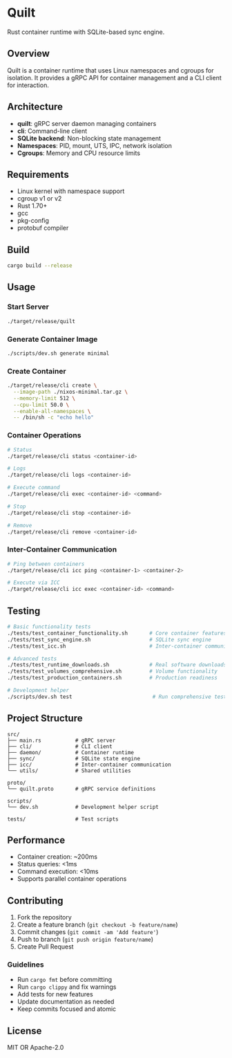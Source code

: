 # Quilt

Rust container runtime with SQLite-based sync engine.

## Overview

Quilt is a container runtime that uses Linux namespaces and cgroups for isolation. It provides a gRPC API for container management and a CLI client for interaction.

## Architecture

- **quilt**: gRPC server daemon managing containers
- **cli**: Command-line client
- **SQLite backend**: Non-blocking state management
- **Namespaces**: PID, mount, UTS, IPC, network isolation
- **Cgroups**: Memory and CPU resource limits

## Requirements

- Linux kernel with namespace support
- cgroup v1 or v2
- Rust 1.70+
- gcc
- pkg-config
- protobuf compiler

## Build

```bash
cargo build --release
```

## Usage

### Start Server
```bash
./target/release/quilt
```

### Generate Container Image
```bash
./scripts/dev.sh generate minimal
```

### Create Container
```bash
./target/release/cli create \
  --image-path ./nixos-minimal.tar.gz \
  --memory-limit 512 \
  --cpu-limit 50.0 \
  --enable-all-namespaces \
  -- /bin/sh -c "echo hello"
```

### Container Operations
```bash
# Status
./target/release/cli status <container-id>

# Logs
./target/release/cli logs <container-id>

# Execute command
./target/release/cli exec <container-id> <command>

# Stop
./target/release/cli stop <container-id>

# Remove
./target/release/cli remove <container-id>
```

### Inter-Container Communication
```bash
# Ping between containers
./target/release/cli icc ping <container-1> <container-2>

# Execute via ICC
./target/release/cli icc exec <container-id> <command>
```

## Testing

```bash
# Basic functionality tests
./tests/test_container_functionality.sh       # Core container features (~18s)
./tests/test_sync_engine.sh                   # SQLite sync engine
./tests/test_icc.sh                           # Inter-container communication

# Advanced tests
./tests/test_runtime_downloads.sh             # Real software downloads (~25s)
./tests/test_volumes_comprehensive.sh         # Volume functionality
./tests/test_production_containers.sh         # Production readiness

# Development helper
./scripts/dev.sh test                          # Run comprehensive test suite
```

## Project Structure

```
src/
├── main.rs           # gRPC server
├── cli/              # CLI client
├── daemon/           # Container runtime
├── sync/             # SQLite state engine
├── icc/              # Inter-container communication
└── utils/            # Shared utilities

proto/
└── quilt.proto       # gRPC service definitions

scripts/
└── dev.sh            # Development helper script

tests/                # Test scripts
```

## Performance

- Container creation: ~200ms
- Status queries: <1ms
- Command execution: <10ms
- Supports parallel container operations

## Contributing

1. Fork the repository
2. Create a feature branch (`git checkout -b feature/name`)
3. Commit changes (`git commit -am 'Add feature'`)
4. Push to branch (`git push origin feature/name`)
5. Create Pull Request

### Guidelines

- Run `cargo fmt` before committing
- Run `cargo clippy` and fix warnings
- Add tests for new features
- Update documentation as needed
- Keep commits focused and atomic

## License

MIT OR Apache-2.0
